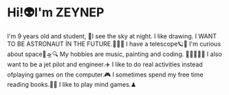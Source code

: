 # Hi!👽I'm ZEYNEP
I'm 9 years old and student,
🌚I see the sky at night.
I like drawing.
I WANT TO BE ASTRONAUT İN THE FUTURE.🚀👩‍🚀
I have a telescope🪐🔭
I'm curious about space🚀🛸🔍
My hobbies are music, painting and coding.
🤖👩‍💻🎵🎼
I also want to be a jet pilot and engineer.✈️
I like to do real activities instead ofplaying games on the computer.🎮
I sometimes spend my free time reading books.📔📖
I like to play mind games.♟


